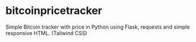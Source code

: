 # bitcoinpricetracker
Simple Bitcoin tracker with price in Python using Flask, requests and simple responsive HTML. (Tailwind CSS) 
